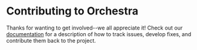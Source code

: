 Contributing to Orchestra
=========================

Thanks for wanting to get involved--we all appreciate it!
Check out our [documentation](http://orchestra.readthedocs.org/en/latest/contributing.html)
for a description of how to track issues, develop fixes, and contribute them
back to the project.
